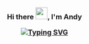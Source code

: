 <!--
**andytorres/andytorres** is a ✨ _special_ ✨ repository because its `README.md` (this file) appears on your GitHub profile.

Here are some ideas to get you started:

- 🔭 I’m currently working on ...
- 🌱 I’m currently learning ...
- 👯 I’m looking to collaborate on ...
- 🤔 I’m looking for help with ...
- 💬 Ask me about ...
- 📫 How to reach me: ...
- 😄 Pronouns: ...
- ⚡ Fun fact: ...
-->

<!-- ---------------------- HEADER ---------------------- -->
<h3 align="center">Hi there <img src="https://media.giphy.com/media/hvRJCLFzcasrR4ia7z/giphy.gif" width="28">, I'm Andy 

<a href="https://git.io/typing-svg"><img src="https://readme-typing-svg.herokuapp.com?font=Fira+Code&pause=1000&color=472DB6&center=true&width=435&lines=Odoo+Developer;Frontend+Passionate" alt="Typing SVG"/></a></h3>
